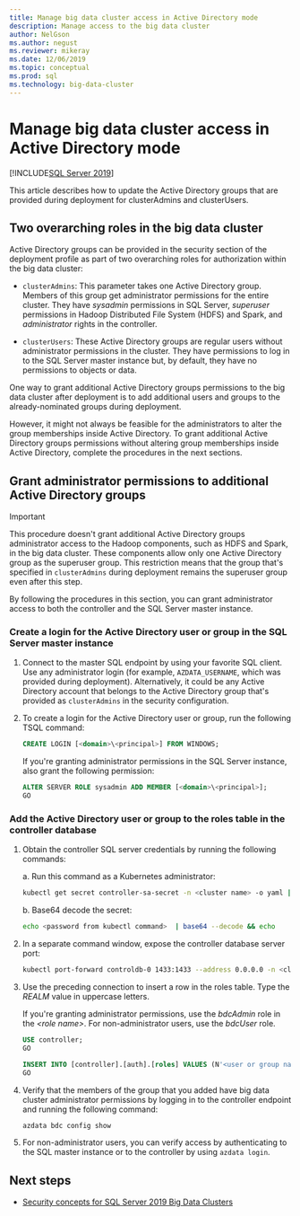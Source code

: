 ```yaml
---
title: Manage big data cluster access in Active Directory mode
description: Manage access to the big data cluster
author: NelGson
ms.author: negust
ms.reviewer: mikeray
ms.date: 12/06/2019
ms.topic: conceptual
ms.prod: sql
ms.technology: big-data-cluster
---
```


# Manage big data cluster access in Active Directory mode

[!INCLUDE[SQL Server 2019](../includes/applies-to-version/sqlserver2019.md)]

This article describes how to update the Active Directory groups that are provided during deployment for clusterAdmins and clusterUsers.

## Two overarching roles in the big data cluster

Active Directory groups can be provided in the security section of the deployment profile as part of two overarching roles for authorization within the big data cluster:

* `clusterAdmins`: This parameter takes one Active Directory group. Members of this group get administrator permissions for the entire cluster. They have *sysadmin* permissions in SQL Server, *superuser* permissions in Hadoop Distributed File System (HDFS) and Spark, and *administrator* rights in the controller.

* `clusterUsers`: These Active Directory groups are regular users without administrator permissions in the cluster. They have permissions to log in to the SQL Server master instance but, by default, they have no permissions to objects or data.

One way to grant additional Active Directory groups permissions to the big data cluster after deployment is to add additional users and groups to the already-nominated groups during deployment. 

However, it might not always be feasible for the administrators to alter the group memberships inside Active Directory. To grant additional Active Directory groups permissions without altering group memberships inside Active Directory, complete the procedures in the next sections.

## Grant administrator permissions to additional Active Directory groups

>[!IMPORTANT]
>This procedure doesn't grant additional Active Directory groups administrator access to the Hadoop components, such as HDFS and Spark, in the big data cluster. These components allow only one Active Directory group as the superuser group. This restriction means that the group that's specified in `clusterAdmins` during deployment remains the superuser group even after this step.

By following the procedures in this section, you can grant administrator access to both the controller and the SQL Server master instance.

### Create a login for the Active Directory user or group in the SQL Server master instance 

1. Connect to the master SQL endpoint by using your favorite SQL client. Use any administrator login (for example, `AZDATA_USERNAME`, which was provided during deployment). Alternatively, it could be any Active Directory account that belongs to the Active Directory group that's provided as `clusterAdmins` in the security configuration.

1. To create a login for the Active Directory user or group, run the following TSQL command:

   ```sql
   CREATE LOGIN [<domain>\<principal>] FROM WINDOWS;
   ```

   If you're granting administrator permissions in the SQL Server instance, also grant the following permission:

   ```sql
   ALTER SERVER ROLE sysadmin ADD MEMBER [<domain>\<principal>];
   GO
   ```

### Add the Active Directory user or group to the roles table in the controller database 

1. Obtain the controller SQL server credentials by running the following commands:

   a. Run this command as a Kubernetes administrator:

   ```bash
   kubectl get secret controller-sa-secret -n <cluster name> -o yaml | grep password
   ```

   b. Base64 decode the secret:

   ```bash
   echo <password from kubectl command>  | base64 --decode && echo
   ```

1. In a separate command window, expose the controller database server port:

   ```bash
   kubectl port-forward controldb-0 1433:1433 --address 0.0.0.0 -n <cluster name>
   ```

1. Use the preceding connection to insert a row in the roles table. Type the *REALM* value in uppercase letters.

   If you're granting administrator permissions, use the *bdcAdmin* role in the *\<role name>*. For non-administrator users, use the *bdcUser* role.

   ```sql
   USE controller;
   GO

   INSERT INTO [controller].[auth].[roles] VALUES (N'<user or group name>@<REALM>', N'<role name>')
   GO
   ```

1. Verify that the members of the group that you added have big data cluster administrator permissions by logging in to the controller endpoint and running the following command:

   ```bash
   azdata bdc config show
   ```

1. For non-administrator users, you can verify access by authenticating to the SQL master instance or to the controller by using `azdata login`.

## Next steps

- [Security concepts for SQL Server 2019 Big Data Clusters](concept-security.md)
